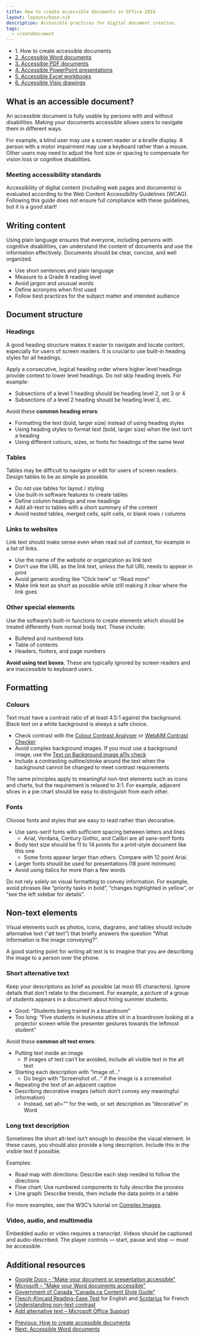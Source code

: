 ```yaml
---
title: How to create accessible documents in Office 2016
layout: layouts/base.njk
description: Accessible practices for digital document creation.
tags:
  - createDocument
---
```


<div class="row mrgn-tp-lg">
	<ul class="toc lst-spcd col-md-12">
		<li class="col-md-4 col-sm-6"><a class="list-group-item active">1. How to create accessible documents</a></li>
		<li class="col-md-4 col-sm-6"><a class="list-group-item" href="./accessible-word-documents">2. Accessible Word documents</a></li>
		<li class="col-md-4 col-sm-6 clr-lft-sm"><a class="list-group-item" href="./accessible-pdf-documents">3. Accessible PDF documents</a></li>
		<li class="col-md-4 col-sm-6 clr-lft-md clr-lft-lg"><a class="list-group-item" href="./accessible-powerpoint-documents">4. Accessible PowerPoint presentations</a></li>
		<li class="col-md-4 col-sm-6 clr-lft-sm"><a class="list-group-item" href="./accessible-excel-documents">5. Accessible Excel workbooks</a></li>
		<li class="col-md-4 col-sm-6"><a class="list-group-item" href="./accessible-visio-diagrams">6. Accessible Visio drawings</a></li>
	</ul>
</div>

<h2>What is an accessible document?</h2>
<p>An accessible document is fully usable by persons with and without disabilities. Making your documents accessible allows users to navigate them in different ways.</p>
<p>For example, a blind user may use a screen reader or a braille display. A person with a motor impairment may use a keyboard rather than a mouse. Other users may need to adjust the font size or spacing to compensate for vision loss or cognitive disabilities.</p>

<h3>Meeting accessibility standards</h3>
<p>Accessibility of digital content (including web pages and documents) is evaluated according to the Web Content Accessibility Guidelines (WCAG). Following this guide does not ensure full compliance with these guidelines, but it is a good start!</p>

<h2>Writing content</h2>
<p>Using plain language ensures that everyone, including persons with cognitive disabilities, can understand the content of documents and use the information effectively. Documents should be clear, concise, and well organized.</p>
<ul>
	<li>Use short sentences and plain language</li>
	<li>Measure to a Grade 8 reading level</li>
	<li>Avoid jargon and unusual words</li>
	<li>Define acronyms when first used</li>
	<li>Follow best practices for the subject matter and intended audience</li>
</ul>

<h2>Document structure</h2>

<h3>Headings</h3>
<p>A good heading structure makes it easier to navigate and locate content, especially for users of screen readers. It is crucial to use built-in heading styles for all headings.</p>
<p>Apply a consecutive, logical heading order where higher level headings provide context to lower level headings. Do not skip heading levels. For example:</p>
<ul>
	<li> Subsections of a level 1 heading should be heading level 2, not 3 or 4</li>
	<li> Subsections of a level 2 heading should be heading level 3, etc.</li>
</ul>
<p>Avoid these <strong>common heading errors</strong>:</p>
<ul>
	<li> Formatting the text (bold, larger size) instead of using heading styles</li>
	<li> Using heading styles to format text (bold, larger size) when the text isn’t a heading</li>
	<li> Using different colours, sizes, or fonts for headings of the same level</li>
</ul>

<h3>Tables</h3>
<p>Tables may be difficult to navigate or edit for users of screen readers. Design tables to be as simple as possible.</p>
<ul>
	<li>Do not use tables for layout / styling</li>
	<li>Use built-in software features to create tables</li>
	<li>Define column headings and row headings</li>
	<li>Add alt-text to tables with a short summary of the content</li>
	<li>Avoid nested tables, merged cells, split cells, or blank rows / columns</li>
</ul>

<h3>Links to websites</h3>
<p>Link text should make sense even when read out of context, for example in a list of links.</p>
<ul>
	<li>Use the name of the website or organization as link text</li>
	<li>Don’t use the URL as the link text, unless the full URL needs to appear in print</li>
	<li>Avoid generic wording like “Click here” or “Read more”</li>
	<li>Make link text as short as possible while still making it clear where the link goes</li>
</ul>

<h3>Other special elements</h3>
<p>Use the software’s built-in functions to create elements which should be treated differently from normal body text. These include:</p>

<ul>
	<li>Bulleted and numbered lists</li>
	<li>Table of contents</li>
	<li>Headers, footers, and page numbers</li>
</ul>

<p><strong>Avoid using text boxes</strong>. These are typically ignored by screen readers and are inaccessible to keyboard users.</p>

<h2>Formatting</h2>
<h3>Colours</h3>
<p>Text must have a contrast ratio of at least 4.5:1 against the background. Black text on a white background is always a safe choice.</p>

<ul>
	<li>Check contrast with the <a href="https://developer.paciellogroup.com/resources/contrastanalyser/">Colour Contrast Analyser</a> or <a href="https://webaim.org/resources/contrastchecker/">WebAIM Contrast Checker</a></li>
	<li>Avoid complex background images. If you must use a background image, use the <a href="https://www.brandwood.com/a11y/">Text on Background image a11y check</a></li>
	<li>Include a contrasting outline/stroke around the text when the background cannot be changed to meet contrast requirements</li>
</ul>

<p>The same principles apply to meaningful non-text elements such as icons and charts, but the requirement is relaxed to 3:1. For example, adjacent slices in a pie chart should be easy to distinguish from each other.</p>

<h3>Fonts</h3>
<p>Choose fonts and styles that are easy to read rather than decorative.</p>

<ul>
	<li>Use sans-serif fonts with sufficient spacing between letters and lines
		<ul>
			<li>Arial, Verdana, Century Gothic, and Calibri are all sans-serif fonts</li>
		</ul>
	</li>
	<li>Body text size should be 11 to 14 points for a print-style document like this one
		<ul>
			<li>Some fonts appear larger than others. Compare with 12 point Arial.</li>
		</ul>
	</li>
	<li>Larger fonts should be used for presentations (18 point minimum)</li>
	<li>Avoid using italics for more than a few words</li>
</ul>

<p>Do not rely solely on visual formatting to convey information. For example, avoid phrases like “priority tasks in bold”, “changes highlighted in yellow”, or “see the left sidebar for details”.</p>

<h2>Non-text elements</h2>
<p>Visual elements such as photos, icons, diagrams, and tables should include alternative text (“alt text”) that briefly answers the question “What information is the image conveying?”.</p>
<p>A good starting point for writing alt text is to imagine that you are describing the image to a person over the phone.</p>

<h3>Short alternative text</h3>
<p>Keep your descriptions as brief as possible (at most 65 characters). Ignore details that don’t relate to the document. For example, a picture of a group of students appears in a document about hiring summer students.</p>

<ul>
	<li>Good: “Students being trained in a boardroom”</li>
	<li>Too long: “Five students in business attire sit in a boardroom looking at a projector screen while the presenter gestures towards the leftmost student”</li>
</ul>

<p>Avoid these <strong>common alt text errors</strong>:</p>
<ul>
	<li>Putting text inside an image
		<ul>
			<li>If images of text can’t be avoided, include all visible text in the alt text</li>
		</ul>
	</li>
	<li> Starting each description with “Image of…”
		<ul>
			<li>Do begin with “Screenshot of…” if the image is a screenshot</li>
		</ul>
	</li>
	<li>Repeating the text of an adjacent caption</li>
	<li>Describing decorative images (which don’t convey any meaningful information)
		<ul>
			<li>Instead, set alt=”” for the web, or set description as “decorative”
				in Word</li>
		</ul>
	</li>
</ul>

<h3>Long text description</h3>
<p>Sometimes the short alt-text isn’t enough to describe the visual element. In these cases, you should also provide a long description. Include this in the visible text if possible.</p>
<p>Examples:</p>

<ul>
	<li>Road map with directions: Describe each step needed to follow the directions</li>
	<li>Flow chart: Use numbered components to fully describe the process</li>
	<li>Line graph: Describe trends, then include the data points in a table</li>
</ul>

<p>For more examples, see the W3C’s tutorial on <a href="https://www.w3.org/WAI/tutorials/images/complex/">Complex Images</a>.</p>

<h3>Video, audio, and multimedia</h3>
<p>Embedded audio or video requires a transcript. Videos should be captioned and audio-described. The player controls — start, pause and stop — must be accessible.</p>

<h2>Additional resources</h2>
<ul>
	<li><a href="https://support.google.com/docs/answer/6199477?hl=en&amp;ref_topic=6039805">Google Docs – “Make your document or presentation accessible&quot;</a></li>
	<li><a href="https://support.office.com/en-ie/article/make-your-word-documents-accessible-to-people-with-disabilities-d9bf3683-87ac-47ea-b91a-78dcacb3c66d" rel="external">Microsoft – &quot;Make your Word documents accessible&quot;</a></li>
	<li><a href="//www.canada.ca/en/treasury-board-secretariat/services/government-communications/canada-content-style-guide.html#toc5" rel="external">Government of Canada “Canada.ca Content Style Guide”</a> </li>
	<li><a href="https://support.office.com/en-us/article/test-your-document-s-readability-85b4969e-e80a-4777-8dd3-f7fc3c8b3fd2#__toc342546557" rel="external">Flesch-Kincaid Reading-Ease Test</a> for English and <a href="http://www.scolarius.com/">Scolarius</a> for French</li>
	<li><a href="https://www.w3.org/WAI/WCAG21/Understanding/non-text-contrast.html" rel="external">Understanding non-text contrast</a></li>
	<li><a href="https://support.office.com/en-ie/article/add-alternative-text-to-a-shape-picture-chart-smartart-graphic-or-other-object-44989b2a-903c-4d9a-b742-6a75b451c669" rel="external">Add alternative text – Microsoft Office Support</a></li>
</ul>

<ul class="pager mrgn-tp-xl">
	<li class="previous disabled"><a href="#" rel="prev">Previous: How to create accessible documents</a></li>
	<li class="next"><a href="./accessible-word-documents" rel="next">Next: Accessible Word documents</a></li>
</ul>
